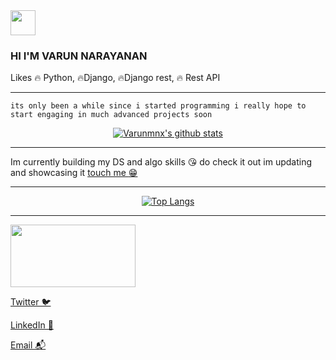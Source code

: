 
<img src="https://avatars.githubusercontent.com/u/92965887?s=400&u=732c6cb7537549284f8ae18ad3e0d1d95353fce5&v=4" width="40" height="40" />


### HI I'M VARUN NARAYANAN 


Likes :fire: Python, :fire:Django, :fire:Django rest, :fire: Rest API  

***

```
its only been a while since i started programming i really hope to start engaging in much advanced projects soon  
```





<div id = "header" align="center">

   [![Varunmnx's github stats](https://github-readme-stats.vercel.app/api?username=Varunmnx&show_icons=true&theme=default)](https://github.com/Varunmnx/)   
	
</div>   

***
	
</div>	
	
Im currently building my DS and algo skills :kissing_heart: do check it out im updating and showcasing it  [touch me :grin: ](https://github.com/Varunmnx/Datastructuresusingpython)  

***



<div id = "header" align="center" >
	
[![Top Langs](https://github-readme-stats.vercel.app/api/top-langs/?username=Varunmnx&layout=compact)](https://github.com/anuraghazra/github-readme-stats)

</div>

***
	
<div id = "header" align="left" >
   <img src="https://www.lifewire.com/thmb/kY04NHgKXey7C14obMVU4vKJKWY=/5056x3286/filters:fill(auto,1)/GettyImages-470121814-5b202f3c3037130036185ca6.jpg" height="100" width="200" >
	 </div>
	 
	 
	 
[Twitter 🐦](https://twitter.com/Varun_Narayana1)	 

[LinkedIn 💼](https://www.linkedin.com/in/varun-narayanan-74b653193/)

[Email 📬](mailto:varun.cheriyath@gmail.com)
